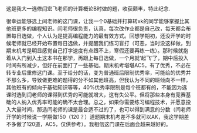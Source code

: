 这是我大一选修闫宏飞老师的计算概论B时做的题，收获颇丰，特此纪念.

很幸运能够选上闫老师的这门课，让我一个0基础并打算转xk的同学能够掌握比其他班更多的编程知识。闫老师很负责，认真，每次改作业都是自己改，每天都会布置每日选做，个人认为是提高编程能力的最有效方式。回想学期初，还没开学的时候老师就已经开始布置每日选做，并提醒我们练习盲打（可恶，当时没这样做，到期末机考是明显感觉自己打字速度有点跟不上，寒假还要再练一练）。那时候就抱着从入门到入土这本书在那学，再跟上每日选做，一个月就‘起飞’了，期中后投入时间有所减少，但好在前面打了一些基础。期末机考堪堪AC5，有了优秀，不必在转专业后重修这门课。至于给分的话，变为普通班后限制优秀率，可能给的优秀并不那么多，导致做更难的题得的分不如其他班高，但我认为不同的班倾向不一样，其他班有的倾向于基础知识等等，40%优秀率限制是每个班都有的，不能因为选课时选到闫老师的课得到优秀的可能就增大，这有失公平。但将那些本身有竞赛基础的人纳入优秀率可能的确不太合理。总之，如果你需要练习编程技术，并愿意投入大量时间，那选闫老师的课是最合适不过的了，也可以得到满意的分数（闫老师开学的时候说一学期做150（120？）道题期末机考差不多就可以AK，我这学期差不多做了120道，AC5，仅供参考）。我相信这门课在后面会越来越好的。
